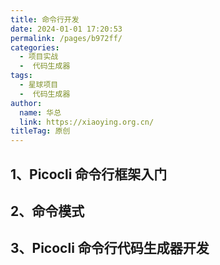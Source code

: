 ```yaml
---
title: 命令行开发
date: 2024-01-01 17:20:53
permalink: /pages/b972ff/
categories:
  - 项目实战
  -  代码生成器
tags: 
  - 星球项目
  -  代码生成器
author: 
  name: 华总
  link: https://xiaoying.org.cn/
titleTag: 原创
---
```

## 1、Picocli 命令行框架入门

## 2、命令模式

## 3、Picocli 命令行代码生成器开发

